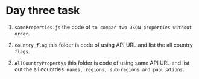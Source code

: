 # Day three task

1. `sameProperties.js` the code of `to compar two JSON properties without order`.

2. `country_flag` this folder is code of using API URL and list the all country `flags`.

3. `AllCountryPropertys` this folder is code of using same API URL and list out the all countries` names, regions, sub-regions and populations`.
